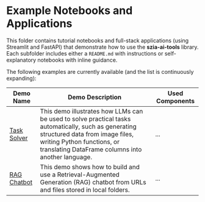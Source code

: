 # Example Notebooks and Applications

This folder contains tutorial notebooks and full-stack applications (using Streamlit and FastAPI) that demonstrate how to use the **szia-ai-tools** library.
Each subfolder includes either a `README.md` with instructions or self-explanatory notebooks with inline guidance.

The following examples are currently available (and the list is continuously expanding):

| Demo Name   | Demo Description | Used Components |
|-------------|------------------|-----------------|
| [Task Solver](./task_solver/) | This demo illustrates how LLMs can be used to solve practical tasks automatically, such as generating structured data from image files, writing Python functions, or translating DataFrame columns into another language. | ... |
| [RAG Chatbot](./rag_chatbot/) | This demo shows how to build and use a Retrieval-Augmented Generation (RAG) chatbot from URLs and files stored in local folders. | ... |
